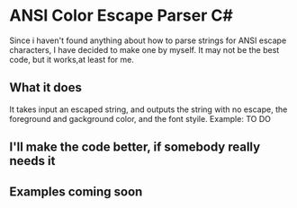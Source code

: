 # ANSI Color Escape Parser C#
Since i haven't found anything about how to parse strings for ANSI escape characters,
I have decided to make one by myself.
It may not be the best code, but it works,at least for me.
## What it does
It takes input an escaped string, and outputs the string with no escape, 
the foreground and gackground color, and the font styile.
Example:
TO DO
## I'll make the code better, if somebody really needs it
## Examples coming soon
